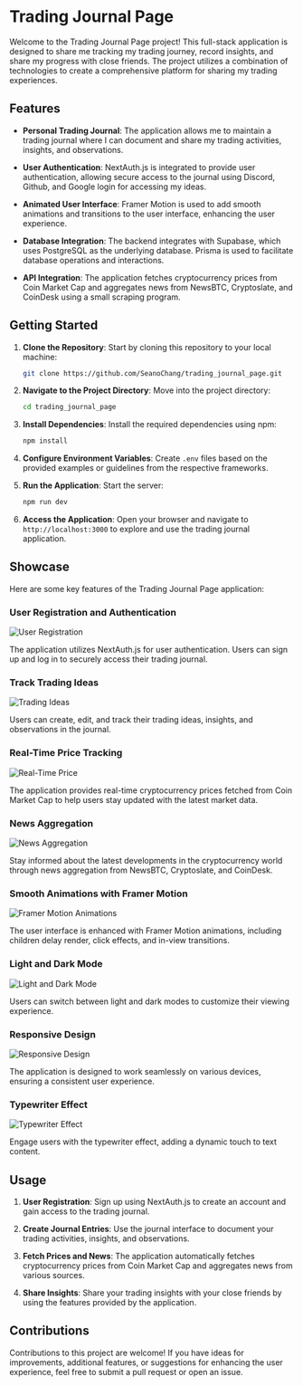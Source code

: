 # Trading Journal Page

Welcome to the Trading Journal Page project! This full-stack application is designed to share me tracking my trading journey, record insights, and share my progress with close friends. The project utilizes a combination of technologies to create a comprehensive platform for sharing my trading experiences.

## Features

- **Personal Trading Journal**: The application allows me to maintain a trading journal where I can document and share my trading activities, insights, and observations.

- **User Authentication**: NextAuth.js is integrated to provide user authentication, allowing secure access to the journal using Discord, Github, and Google login for accessing my ideas.

- **Animated User Interface**: Framer Motion is used to add smooth animations and transitions to the user interface, enhancing the user experience.

- **Database Integration**: The backend integrates with Supabase, which uses PostgreSQL as the underlying database. Prisma is used to facilitate database operations and interactions.

- **API Integration**: The application fetches cryptocurrency prices from Coin Market Cap and aggregates news from NewsBTC, Cryptoslate, and CoinDesk using a small scraping program.

## Getting Started

1. **Clone the Repository**: Start by cloning this repository to your local machine:

   ```bash
   git clone https://github.com/SeanoChang/trading_journal_page.git
   ```

2. **Navigate to the Project Directory**: Move into the project directory:

   ```bash
   cd trading_journal_page
   ```

3. **Install Dependencies**: Install the required dependencies using npm:

   ```bash
   npm install
   ```

4. **Configure Environment Variables**: Create `.env` files based on the provided examples or guidelines from the respective frameworks.

5. **Run the Application**: Start the server:

   ```bash
   npm run dev
   ```

6. **Access the Application**: Open your browser and navigate to `http://localhost:3000` to explore and use the trading journal application.

## Showcase

Here are some key features of the Trading Journal Page application:

### User Registration and Authentication

![User Registration](/screenshots/registration.png)

The application utilizes NextAuth.js for user authentication. Users can sign up and log in to securely access their trading journal.

### Track Trading Ideas

![Trading Ideas](/screenshots/trading_ideas.png)

Users can create, edit, and track their trading ideas, insights, and observations in the journal.

### Real-Time Price Tracking

![Real-Time Price](/screenshots/real_time_price.png)

The application provides real-time cryptocurrency prices fetched from Coin Market Cap to help users stay updated with the latest market data.

### News Aggregation

![News Aggregation](/screenshots/news_aggregation.png)

Stay informed about the latest developments in the cryptocurrency world through news aggregation from NewsBTC, Cryptoslate, and CoinDesk.

### Smooth Animations with Framer Motion

![Framer Motion Animations](/screenshots/animations.gif)

The user interface is enhanced with Framer Motion animations, including children delay render, click effects, and in-view transitions.

### Light and Dark Mode

![Light and Dark Mode](/screenshots/light_dark_mode.png)

Users can switch between light and dark modes to customize their viewing experience.

### Responsive Design

![Responsive Design](/screenshots/responsive_design.png)

The application is designed to work seamlessly on various devices, ensuring a consistent user experience.

### Typewriter Effect

![Typewriter Effect](/screenshots/typewriter_effect.gif)

Engage users with the typewriter effect, adding a dynamic touch to text content.


## Usage

1. **User Registration**: Sign up using NextAuth.js to create an account and gain access to the trading journal.

2. **Create Journal Entries**: Use the journal interface to document your trading activities, insights, and observations.

3. **Fetch Prices and News**: The application automatically fetches cryptocurrency prices from Coin Market Cap and aggregates news from various sources.

4. **Share Insights**: Share your trading insights with your close friends by using the features provided by the application.

## Contributions

Contributions to this project are welcome! If you have ideas for improvements, additional features, or suggestions for enhancing the user experience, feel free to submit a pull request or open an issue.

